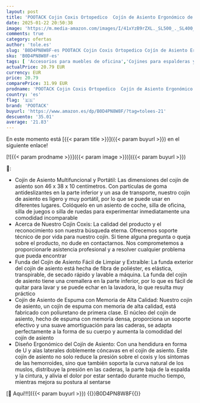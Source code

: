 ```yaml
---
layout: post
title: 'POOTACK Cojin Coxis Ortopedico  Cojín de Asiento Ergonómico de Espuma con Memoria  Alivia Presión en Cadera  Coxis y Ciática  Cojín Ergonómico Grande para Silla de Oficina con Funda Extraíble'
date: 2025-01-22 20:50:38
image: 'https://m.media-amazon.com/images/I/41xYzB9rZXL._SL500_._SL400_.jpg'
comments: true
category: ofertas
author: 'tole.es'
slug: 'B0D4PN8W8F-es POOTACK Cojin Coxis Ortopedico Cojín de Asiento Ergonómico...'
sku: 'B0D4PN8W8F-es'
tags: [ 'Accesorios para muebles de oficina','Cojines para espalderas y sillas','Hogar y cocina','Muebles de hogar','Muebles de oficina en casa','de','oficina','pootack','silla','🇪🇸', ]
actualPrice: 20.79 EUR
currency: EUR
price: 20.79
comparePrice: 31.99 EUR
prodname: 'POOTACK Cojin Coxis Ortopedico  Cojín de Asiento Ergonómico de Espuma con Memoria  Alivia Presión en Cadera  Coxis y Ciática  Cojín Ergonómico Grande para Silla de Oficina con Funda Extraíble'
country: 'es'
flag: '🇪🇸'
brand: 'POOTACK'
buyurl: 'https://www.amazon.es/dp/B0D4PN8W8F/?tag=tolees-21'
descuento: '35.01'
average: '21.83'
---
```


En este momento está [{{< param title >}}]({{< param buyurl >}}) en el siguiente enlace!

[![{{< param prodname >}}]({{< param image >}})]({{< param buyurl >}})

🔎:

- Cojín de Asiento Multifuncional y Portátil: Las dimensiones del cojín de asiento son 46 x 38 x 10 centímetros. Con partículas de goma antideslizantes en la parte inferior y un asa de transporte, nuestro cojín de asiento es ligero y muy portátil, por lo que se puede usar en diferentes lugares. Colóquelo en un asiento de coche, silla de oficina, silla de juegos o silla de ruedas para experimentar inmediatamente una comodidad incomparable
- Acerca de Nuestro Cojín Coxis: La calidad del producto y el reconocimiento son nuestra búsqueda eterna. Ofrecemos soporte técnico de por vida para nuestro cojín. Si tiene alguna pregunta o queja sobre el producto, no dude en contactarnos. Nos comprometemos a proporcionarle asistencia profesional y a resolver cualquier problema que pueda encontrar
- Funda del Cojín de Asiento Fácil de Limpiar y Extraíble: La funda exterior del cojín de asiento está hecha de fibra de poliéster, es elástica, transpirable, de secado rápido y lavable a máquina. La funda del cojín de asiento tiene una cremallera en la parte inferior, por lo que es fácil de quitar para lavar y se puede echar en la lavadora, lo que resulta muy práctico
- Cojín de Asiento de Espuma con Memoria de Alta Calidad: Nuestro cojín de asiento, un cojín de espuma con memoria de alta calidad, está fabricado con poliuretano de primera clase. El núcleo del cojín de asiento, hecho de espuma con memoria densa, proporciona un soporte efectivo y una suave amortiguación para las caderas, se adapta perfectamente a la forma de su cuerpo y aumenta la comodidad del cojín de asiento
- Diseño Ergonómico del Cojín de Asiento: Con una hendidura en forma de U y alas laterales doblemente cóncavas en el cojín de asiento. Este cojín de asiento no solo reduce la presión sobre el coxis y los síntomas de las hemorroides, sino que también soporta la curva natural de los muslos, distribuye la presión en las caderas, la parte baja de la espalda y la cintura, y alivia el dolor por estar sentado durante mucho tiempo, mientras mejora su postura al sentarse

[🛒 Aquí!!!]({{< param buyurl >}})
{{<world>}}B0D4PN8W8F{{</world>}}
